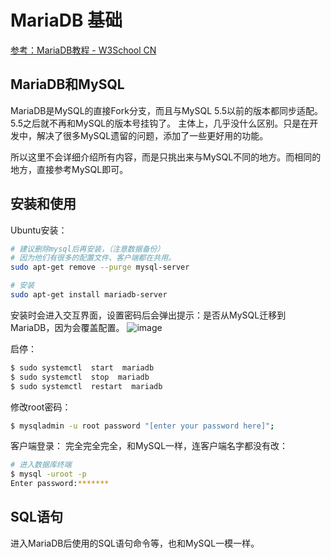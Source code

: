 # MariaDB 基础

[参考：MariaDB教程 - W3School CN](https://www.w3cschool.cn/mariadb/)

## MariaDB和MySQL
MariaDB是MySQL的直接Fork分支，而且与MySQL 5.5以前的版本都同步适配。5.5之后就不再和MySQL的版本号挂钩了。
主体上，几乎没什么区别。只是在开发中，解决了很多MySQL遗留的问题，添加了一些更好用的功能。

所以这里不会详细介绍所有内容，而是只挑出来与MySQL不同的地方。而相同的地方，直接参考MySQL即可。

## 安装和使用

Ubuntu安装：
```sh
# 建议删除mysql后再安装，（注意数据备份）
# 因为他们有很多的配置文件、客户端都在共用。
sudo apt-get remove --purge mysql-server

# 安装
sudo apt-get install mariadb-server
```
安装时会进入交互界面，设置密码后会弹出提示：是否从MySQL迁移到MariaDB，因为会覆盖配置。
![image](https://user-images.githubusercontent.com/14041622/48966203-9892e080-f007-11e8-9786-32935454048f.png)


启停：
```sh
$ sudo systemctl  start  mariadb
$ sudo systemctl  stop  mariadb
$ sudo systemctl  restart  mariadb
```

修改root密码：
```sh
$ mysqladmin -u root password "[enter your password here]";
```

客户端登录：
完全完全完全，和MySQL一样，连客户端名字都没有改：
```sh
# 进入数据库终端
$ mysql -uroot -p 
Enter password:*******
```


## SQL语句

进入MariaDB后使用的SQL语句命令等，也和MySQL一模一样。


